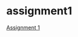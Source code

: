 # assignment1
<a href="https://jamesli-rmit.github.io/assignment1/personal_profile.html">Assignment 1</a>

